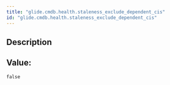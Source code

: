```yaml
---
title: "glide.cmdb.health.staleness_exclude_dependent_cis"
id: "glide.cmdb.health.staleness_exclude_dependent_cis"
---
```

## Description



## Value: 
```
false
```